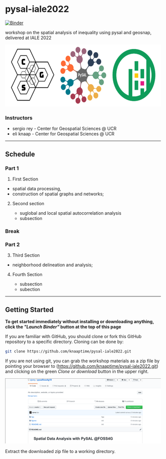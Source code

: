 # pysal-iale2022

[![Binder](https://mybinder.org/badge_logo.svg)](https://mybinder.org/v2/gh/knaaptime/pysal-iale2022/main?urlpath=lab)

workshop on the spatial analysis of inequality using pysal and geosnap, delivered at IALE 2022

<p align="center">
<img height=200 src='figs/readmefigs/spatial_logos.png' >
</p>

### Instructors

* sergio rey - Center for Geospatial Sciences @ UCR
* eli knaap - Center for Geospatial Sciences @ UCR

---

## Schedule

### Part 1

1. First Section
 + spatial data processing, 
 + construction of spatial graphs and networks; 

2. Second section

   + suglobal and local spatial autocorrelation analysis
   + subsection

### Break

### Part 2

3. Third Section

 + neighborhood delineation and analysis; 


4. Fourth Section

   + subsection
   + subection

---


## Getting Started

**To get started immediately without installing or downloading anything, click the *"Launch Binder"* button at the top of this page**


If you are familiar with GitHub, you should clone or fork this GitHub repository to a specific directory. Cloning can be done by:

``` bash
git clone https://github.com/knaaptime/pysal-iale2022.git
```

If you are not using git, you can grab the workshop materials as a zip file by pointing your browser to (https://github.com/knaaptime/pysal-iale2022.git) and clicking on the green _Clone or download_ button in the upper right.

![download](figs/readmefigs/download.png)

Extract the downloaded zip file to a working directory.

